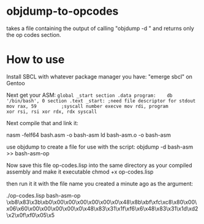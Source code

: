 # objdump-to-opcodes
takes a file containing the output of calling "objdump -d <asm file>" and returns only the op codes section.

<h1> How to use </h1>
Install SBCL with whatever package manager you have:
"emerge sbcl" on Gentoo

Next get your ASM:
	```global _start
	section .data
program:	db '/bin/bash', 0
	section .text
_start:
				;need file descriptor for stdout
	mov rax, 59 		;syscall number execve
	mov rdi, program             
	xor rsi, rsi
	xor rdx, rdx
	syscall```


Next compile that and link it:

nasm -felf64 bash.asm -o bash-asm
ld bash-asm.o -o bash-asm

use objdump to create a file for use with the script:
objdump -d bash-asm >> bash-asm-op


Now save this file op-codes.lisp into the same directory as your compiled assembly and make it executable
chmod +x op-codes.lisp

then run it it with the file name you created a minute ago as the argument:

./op-codes.lisp bash-asm-op
\xb8\x83\x3b\xb0\x00\x00\x00\x00\x00\x0\x48\x8b\xbf\xfc\xc8\x80\x00\x06\x60\x00\x00\x00\x00\x0\x48\x83\x31\x1f\xf6\x6\x48\x83\x31\x1d\xd2\x2\x0f\xf0\x05\x5




